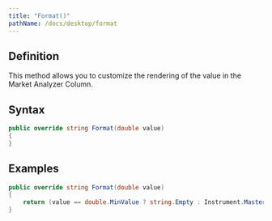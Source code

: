 ```yaml
---
title: "Format()"
pathName: /docs/desktop/format
---
```


## Definition

This method allows you to customize the rendering of the value in the Market Analyzer Column.

## Syntax

```csharp
public override string Format(double value)
{
}
```

## Examples

```csharp
public override string Format(double value)
{
    return (value == double.MinValue ? string.Empty : Instrument.MasterInstrument.FormatPrice(value));
}
```

